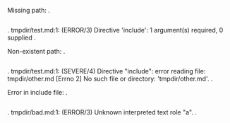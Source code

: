 Missing path:
.
```{include}
```
.
tmpdir/test.md:1: (ERROR/3) Directive 'include': 1 argument(s) required, 0 supplied
.

Non-existent path:
.
```{include} other.md
```
.
tmpdir/test.md:1: (SEVERE/4) Directive "include": error reading file: tmpdir/other.md
[Errno 2] No such file or directory: 'tmpdir/other.md'.
.

Error in include file:
.
```{include} bad.md
```
.
tmpdir/bad.md:1: (ERROR/3) Unknown interpreted text role "a".
.
